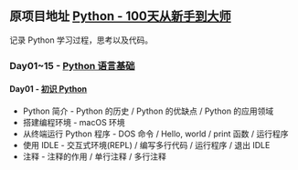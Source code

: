 ## 原项目地址 [Python - 100天从新手到大师](https://github.com/jackfrued/Python-100-Days)
记录 Python 学习过程，思考以及代码。

### Day01~15 - [Python 语言基础](./Day01-15)

#### Day01 - [初识 Python](./Day01-15/01.初识Python.md)
* Python 简介 - Python 的历史 / Python 的优缺点 / Python 的应用领域
* 搭建编程环境 - macOS 环境
* 从终端运行 Python 程序 - DOS 命令 / Hello, world / print 函数 / 运行程序
* 使用 IDLE - 交互式环境(REPL) / 编写多行代码 / 运行程序 / 退出 IDLE
* 注释 - 注释的作用 / 单行注释 / 多行注释